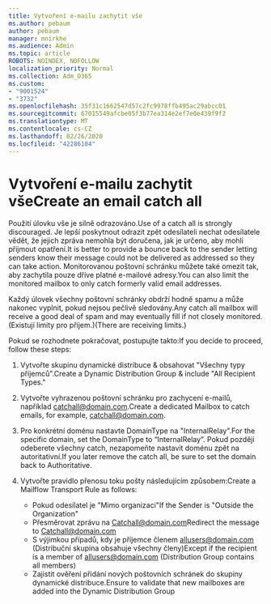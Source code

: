```yaml
---
title: Vytvoření e-mailu zachytit vše
ms.author: pebaum
author: pebaum
manager: mnirkhe
ms.audience: Admin
ms.topic: article
ROBOTS: NOINDEX, NOFOLLOW
localization_priority: Normal
ms.collection: Adm_O365
ms.custom:
- "9001524"
- "3732"
ms.openlocfilehash: 35f31c1662547d57c2fc9978ffb495ac29abcc01
ms.sourcegitcommit: 67015549afcbe05f3b77ea314e2ef7e0e439f9f2
ms.translationtype: MT
ms.contentlocale: cs-CZ
ms.lasthandoff: 02/26/2020
ms.locfileid: "42286104"
---
```

# <a name="create-an-email-catch-all"></a><span data-ttu-id="5e2a2-102">Vytvoření e-mailu zachytit vše</span><span class="sxs-lookup"><span data-stu-id="5e2a2-102">Create an email catch all</span></span>

<span data-ttu-id="5e2a2-103">Použití úlovku vše je silně odrazováno.</span><span class="sxs-lookup"><span data-stu-id="5e2a2-103">Use of a catch all is strongly discouraged.</span></span> <span data-ttu-id="5e2a2-104">Je lepší poskytnout odrazit zpět odesílateli nechat odesílatele vědět, že jejich zpráva nemohla být doručena, jak je určeno, aby mohli přijmout opatření.</span><span class="sxs-lookup"><span data-stu-id="5e2a2-104">It is better to provide a bounce back to the sender letting senders know their message could not be delivered as addressed so they can take action.</span></span> <span data-ttu-id="5e2a2-105">Monitorovanou poštovní schránku můžete také omezit tak, aby zachytila pouze dříve platné e-mailové adresy.</span><span class="sxs-lookup"><span data-stu-id="5e2a2-105">You can also limit the monitored mailbox to only catch formerly valid email addresses.</span></span> 

<span data-ttu-id="5e2a2-106">Každý úlovek všechny poštovní schránky obdrží hodně spamu a může nakonec vyplnit, pokud nejsou pečlivě sledovány.</span><span class="sxs-lookup"><span data-stu-id="5e2a2-106">Any catch all mailbox will receive a good deal of spam and may eventually fill if not closely monitored.</span></span> <span data-ttu-id="5e2a2-107">(Existují limity pro příjem.)</span><span class="sxs-lookup"><span data-stu-id="5e2a2-107">(There are receiving limits.)</span></span> 

<span data-ttu-id="5e2a2-108">Pokud se rozhodnete pokračovat, postupujte takto:</span><span class="sxs-lookup"><span data-stu-id="5e2a2-108">If you decide to proceed, follow these steps:</span></span>

1. <span data-ttu-id="5e2a2-109">Vytvořte skupinu dynamické distribuce & obsahovat "Všechny typy příjemců".</span><span class="sxs-lookup"><span data-stu-id="5e2a2-109">Create a Dynamic Distribution Group & include "All Recipient Types."</span></span>

2. <span data-ttu-id="5e2a2-110">Vytvořte vyhrazenou poštovní schránku pro zachycení e-mailů, například catchall@domain.com.</span><span class="sxs-lookup"><span data-stu-id="5e2a2-110">Create a dedicated Mailbox to catch emails, for example, catchall@domain.com.</span></span>

3. <span data-ttu-id="5e2a2-111">Pro konkrétní doménu nastavte DomainType na "InternalRelay".</span><span class="sxs-lookup"><span data-stu-id="5e2a2-111">For the specific domain, set the DomainType to “InternalRelay”.</span></span> <span data-ttu-id="5e2a2-112">Pokud později odeberete všechny catch, nezapomeňte nastavit doménu zpět na autoritativní.</span><span class="sxs-lookup"><span data-stu-id="5e2a2-112">If you later remove the catch all, be sure to set the domain back to Authoritative.</span></span>

4. <span data-ttu-id="5e2a2-113">Vytvořte pravidlo přenosu toku pošty následujícím způsobem:</span><span class="sxs-lookup"><span data-stu-id="5e2a2-113">Create a Mailflow Transport Rule as follows:</span></span>

    - <span data-ttu-id="5e2a2-114">Pokud odesílatel je "Mimo organizaci"</span><span class="sxs-lookup"><span data-stu-id="5e2a2-114">If the Sender is "Outside the Organization"</span></span>
    - <span data-ttu-id="5e2a2-115">Přesměrovat zprávu na Catchall@domain.com</span><span class="sxs-lookup"><span data-stu-id="5e2a2-115">Redirect the message to Catchall@domain.com</span></span>
    - <span data-ttu-id="5e2a2-116">S výjimkou případů, kdy je příjemce členem allusers@domain.com (Distribuční skupina obsahuje všechny členy)</span><span class="sxs-lookup"><span data-stu-id="5e2a2-116">Except if the recipient is a member of allusers@domain.com (Distribution Group contains all members)</span></span>
    - <span data-ttu-id="5e2a2-117">Zajistit ověření přidání nových poštovních schránek do skupiny dynamické distribuce.</span><span class="sxs-lookup"><span data-stu-id="5e2a2-117">Ensure to validate that new mailboxes are added into the Dynamic Distribution Group</span></span>
